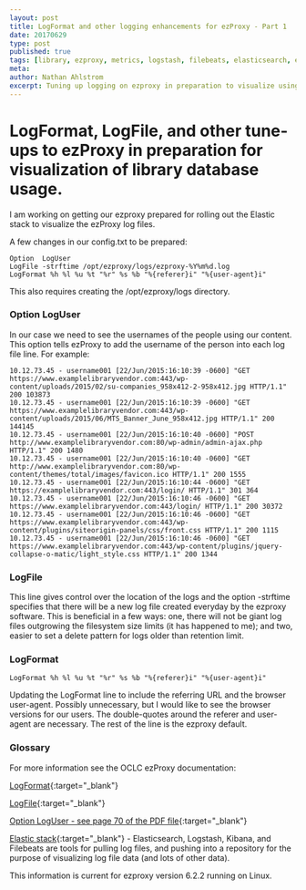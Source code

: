 ```yaml
---
layout: post
title: LogFormat and other logging enhancements for ezProxy - Part 1
date: 20170629
type: post
published: true
tags: [library, ezproxy, metrics, logstash, filebeats, elasticsearch, elastic, ELK]
meta:
author: Nathan Ahlstrom
excerpt: Tuning up logging on ezproxy in preparation to visualize using the Elastic stack.
---
```

# LogFormat, LogFile, and other tune-ups to ezProxy in preparation for visualization of library database usage. #

I am working on getting our ezproxy prepared for rolling out the Elastic stack to visualize the ezProxy log files.

A few changes in our config.txt to be prepared:

	Option	LogUser
	LogFile	-strftime /opt/ezproxy/logs/ezproxy-%Y%m%d.log
	LogFormat %h %l %u %t "%r" %s %b "%{referer}i" "%{user-agent}i"

This also requires creating the /opt/ezproxy/logs directory.

### Option LogUser ###
In our case we need to see the usernames of the people using our content.  This option tells ezProxy to add the username of the person into each log file line.  For example:

	10.12.73.45 - username001 [22/Jun/2015:16:10:39 -0600] "GET https://www.examplelibraryvendor.com:443/wp-content/uploads/2015/02/su-companies_958x412-2-958x412.jpg HTTP/1.1" 200 103873
	10.12.73.45 - username001 [22/Jun/2015:16:10:39 -0600] "GET https://www.examplelibraryvendor.com:443/wp-content/uploads/2015/06/MTS_Banner_June_958x412.jpg HTTP/1.1" 200 144145
	10.12.73.45 - username001 [22/Jun/2015:16:10:40 -0600] "POST http://www.examplelibraryvendor.com:80/wp-admin/admin-ajax.php HTTP/1.1" 200 1480
	10.12.73.45 - username001 [22/Jun/2015:16:10:40 -0600] "GET http://www.examplelibraryvendor.com:80/wp-content/themes/total/images/favicon.ico HTTP/1.1" 200 1555
	10.12.73.45 - username001 [22/Jun/2015:16:10:44 -0600] "GET https://examplelibraryvendor.com:443/login/ HTTP/1.1" 301 364
	10.12.73.45 - username001 [22/Jun/2015:16:10:46 -0600] "GET https://www.examplelibraryvendor.com:443/login/ HTTP/1.1" 200 30372
	10.12.73.45 - username001 [22/Jun/2015:16:10:46 -0600] "GET https://www.examplelibraryvendor.com:443/wp-content/plugins/siteorigin-panels/css/front.css HTTP/1.1" 200 1115
	10.12.73.45 - username001 [22/Jun/2015:16:10:46 -0600] "GET https://www.examplelibraryvendor.com:443/wp-content/plugins/jquery-collapse-o-matic/light_style.css HTTP/1.1" 200 1344
	

### LogFile  ###

This line gives control over the location of the logs and the option -strftime specifies that there will be a new log file created everyday by the ezproxy software.  This is beneficial in a few ways: one, there will not be giant log files outgrowing the filesystem size limits (it has happened to me); and two, easier to set a delete pattern for logs older than retention limit.

### LogFormat ###

	LogFormat %h %l %u %t "%r" %s %b "%{referer}i" "%{user-agent}i"

Updating the LogFormat line to include the referring URL and the browser user-agent.  Possibly unnecessary, but I would like to see the browser versions for our users.  The double-quotes around the referer and user-agent are necessary.  The rest of the line is the ezproxy default.


### Glossary ###

For more information see the OCLC ezProxy documentation:

[LogFormat](https://www.oclc.org/support/services/ezproxy/documentation/cfg/logformat.en.html){:target="_blank"}

[LogFile](https://www.oclc.org/support/services/ezproxy/documentation/cfg/logfile.en.html){:target="_blank"}

[Option LogUser - see page 70 of the PDF file](https://www.oclc.org/content/dam/support/ezproxy/documentation/pdf/ezproxy_referencemanual.pdf){:target="_blank"}

[Elastic stack](https://www.elastic.co/webinars/introduction-elk-stack){:target="_blank"} - Elasticsearch, Logstash, Kibana, and Filebeats are tools for pulling log files, and pushing into a repository for the purpose of visualizing log file data (and lots of other data).

This information is current for ezproxy version 6.2.2 running on Linux.

